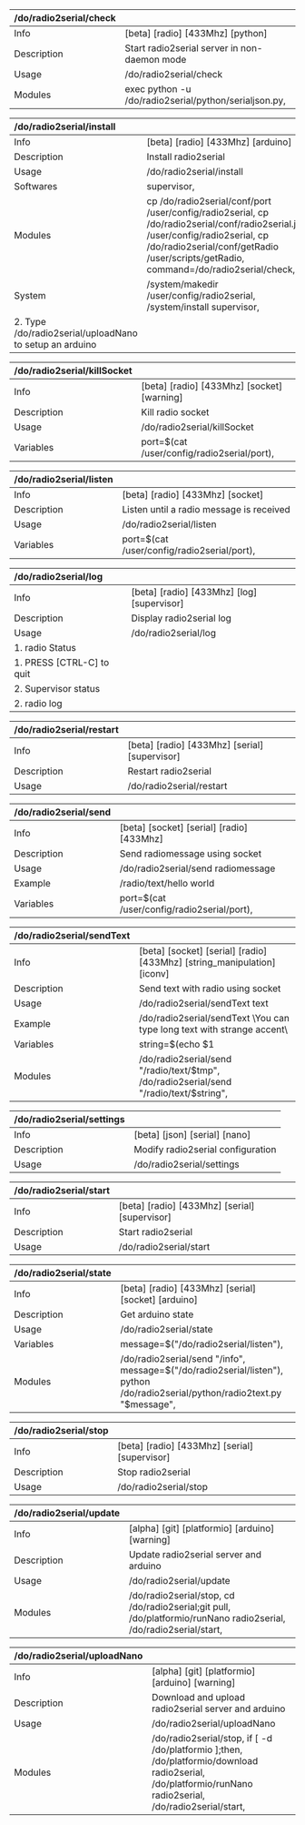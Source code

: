 | /do/radio2serial/check   |                                                       |
|:-------------------------|:------------------------------------------------------|
| Info                     | [beta] [radio] [433Mhz] [python]                      |
| Description              | Start radio2serial server in non-daemon mode          |
| Usage                    | /do/radio2serial/check                                |
| Modules                  | exec python -u /do/radio2serial/python/serialjson.py, |

| /do/radio2serial/install                                |                                                                                                                                                                                                                          |
|:--------------------------------------------------------|:-------------------------------------------------------------------------------------------------------------------------------------------------------------------------------------------------------------------------|
| Info                                                    | [beta] [radio] [433Mhz] [arduino]                                                                                                                                                                                        |
| Description                                             | Install radio2serial                                                                                                                                                                                                     |
| Usage                                                   | /do/radio2serial/install                                                                                                                                                                                                 |
| Softwares                                               | supervisor,                                                                                                                                                                                                              |
| Modules                                                 | cp /do/radio2serial/conf/port /user/config/radio2serial, cp /do/radio2serial/conf/radio2serial.json /user/config/radio2serial, cp /do/radio2serial/conf/getRadio /user/scripts/getRadio, command=/do/radio2serial/check, |
| System                                                  | /system/makedir /user/config/radio2serial, /system/install supervisor,                                                                                                                                                   |
| 2. Type /do/radio2serial/uploadNano to setup an arduino |                                                                                                                                                                                                                          |

| /do/radio2serial/killSocket   |                                             |
|:------------------------------|:--------------------------------------------|
| Info                          | [beta] [radio] [433Mhz] [socket] [warning]  |
| Description                   | Kill radio socket                           |
| Usage                         | /do/radio2serial/killSocket                 |
| Variables                     | port=$(cat /user/config/radio2serial/port), |

| /do/radio2serial/listen   |                                             |
|:--------------------------|:--------------------------------------------|
| Info                      | [beta] [radio] [433Mhz] [socket]            |
| Description               | Listen until a radio message is received    |
| Usage                     | /do/radio2serial/listen                     |
| Variables                 | port=$(cat /user/config/radio2serial/port), |

| /do/radio2serial/log      |                                            |
|:--------------------------|:-------------------------------------------|
| Info                      | [beta] [radio] [433Mhz] [log] [supervisor] |
| Description               | Display radio2serial log                   |
| Usage                     | /do/radio2serial/log                       |
| 1. radio Status           |                                            |
| 1. PRESS [CTRL-C] to quit |                                            |
| 2. Supervisor status      |                                            |
| 2. radio log              |                                            |

| /do/radio2serial/restart   |                                               |
|:---------------------------|:----------------------------------------------|
| Info                       | [beta] [radio] [433Mhz] [serial] [supervisor] |
| Description                | Restart radio2serial                          |
| Usage                      | /do/radio2serial/restart                      |

| /do/radio2serial/send   |                                             |
|:------------------------|:--------------------------------------------|
| Info                    | [beta] [socket] [serial] [radio] [433Mhz]   |
| Description             | Send radiomessage using socket              |
| Usage                   | /do/radio2serial/send radiomessage          |
| Example                 | /radio/text/hello world                     |
| Variables               | port=$(cat /user/config/radio2serial/port), |

| /do/radio2serial/sendText   |                                                                                                                                    |
|:----------------------------|:-----------------------------------------------------------------------------------------------------------------------------------|
| Info                        | [beta] [socket] [serial] [radio] [433Mhz] [string_manipulation] [iconv]                                                            |
| Description                 | Send text with radio using socket                                                                                                  |
| Usage                       | /do/radio2serial/sendText text                                                                                                     |
| Example                     | /do/radio2serial/sendText \You can type long text with strange accent\                                                             |
| Variables                   | string=$(echo $1 | iconv -f utf-8 -t us-ascii//TRANSLIT), len=${#string}, tmp=${string:0:59}, string=${string:59}, len=${#string}, |
| Modules                     | /do/radio2serial/send "/radio/text/$tmp", /do/radio2serial/send "/radio/text/$string",                                             |

| /do/radio2serial/settings   |                                   |
|:----------------------------|:----------------------------------|
| Info                        | [beta] [json] [serial] [nano]     |
| Description                 | Modify radio2serial configuration |
| Usage                       | /do/radio2serial/settings         |

| /do/radio2serial/start   |                                               |
|:-------------------------|:----------------------------------------------|
| Info                     | [beta] [radio] [433Mhz] [serial] [supervisor] |
| Description              | Start radio2serial                            |
| Usage                    | /do/radio2serial/start                        |

| /do/radio2serial/state   |                                                                                                                               |
|:-------------------------|:------------------------------------------------------------------------------------------------------------------------------|
| Info                     | [beta] [radio] [433Mhz] [serial] [socket] [arduino]                                                                           |
| Description              | Get arduino state                                                                                                             |
| Usage                    | /do/radio2serial/state                                                                                                        |
| Variables                | message=$("/do/radio2serial/listen"),                                                                                         |
| Modules                  | /do/radio2serial/send "/info", message=$("/do/radio2serial/listen"), python /do/radio2serial/python/radio2text.py "$message", |

| /do/radio2serial/stop   |                                               |
|:------------------------|:----------------------------------------------|
| Info                    | [beta] [radio] [433Mhz] [serial] [supervisor] |
| Description             | Stop radio2serial                             |
| Usage                   | /do/radio2serial/stop                         |

| /do/radio2serial/update   |                                                                                                                   |
|:--------------------------|:------------------------------------------------------------------------------------------------------------------|
| Info                      | [alpha] [git] [platformio] [arduino] [warning]                                                                    |
| Description               | Update radio2serial server and arduino                                                                            |
| Usage                     | /do/radio2serial/update                                                                                           |
| Modules                   | /do/radio2serial/stop, cd /do/radio2serial;git pull, /do/platformio/runNano radio2serial, /do/radio2serial/start, |

| /do/radio2serial/uploadNano   |                                                                                                                                                          |
|:------------------------------|:---------------------------------------------------------------------------------------------------------------------------------------------------------|
| Info                          | [alpha] [git] [platformio] [arduino] [warning]                                                                                                           |
| Description                   | Download and upload radio2serial server and arduino                                                                                                      |
| Usage                         | /do/radio2serial/uploadNano                                                                                                                              |
| Modules                       | /do/radio2serial/stop, if [ -d /do/platformio ];then, /do/platformio/download radio2serial, /do/platformio/runNano radio2serial, /do/radio2serial/start, |

